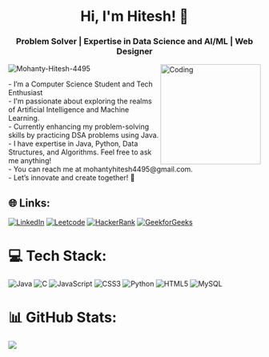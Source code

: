 <h1 align="center">Hi, I'm Hitesh! 👋</h1>
<h3 align="center"> Problem Solver | Expertise in Data Science and AI/ML |  Web Designer</h3>

<img align="right" alt="Coding" width="200" src="https://media.tenor.com/iRB7vrvhPR4AAAAi/data-code.gif">


<p align="left"> <img src="https://komarev.com/ghpvc/?username=Mohanty-Hitesh-4495&label=Profile%20views&color=0e75b6&style=flat" alt="Mohanty-Hitesh-4495" /> </p>
-  I’m a Computer Science Student and Tech Enthusiast<br>
-  I'm passionate about exploring the realms of Artificial Intelligence and Machine Learning.<br>
-  Currently enhancing my problem-solving skills by practicing DSA problems using Java.<br>
-  I have expertise in Java, Python, Data Structures, and Algorithms. Feel free to ask me anything!<br>
-  You can reach me at mohantyhitesh4495@gmail.com.<br>
- Let’s innovate and create together! 🚀


## 🌐 Links:
[![LinkedIn](https://img.shields.io/badge/LinkedIn-%230077B5.svg?logo=linkedin&logoColor=white)](https://www.linkedin.com/in/hitesh-mohanty8/)
[![Leetcode](https://img.shields.io/badge/Leetcode-000000?logo=Leetcode&logoColor=yellow)](https://leetcode.com/Mohanty_Hitesh_4495/)
[![HackerRank](https://img.shields.io/badge/HackerRank-000000?logo=HackerRank&logoColor=green)](https://www.hackerrank.com/profile/mohantyhitesh441)
[![GeekforGeeks](https://img.shields.io/badge/GeekforGeeks-%220077B5?logo=GFG&logoColor=green)](https://www.geeksforgeeks.org/user/mohantyhikjst/)

# 💻 Tech Stack:
![Java](https://img.shields.io/badge/java-%23ED8B00.svg?style=flat-square&logo=java&logoColor=white) ![C](https://img.shields.io/badge/c-%2300599C.svg?style=flat-square&logo=c&logoColor=white) ![JavaScript](https://img.shields.io/badge/javascript-%23323330.svg?style=flat-square&logo=javascript&logoColor=%23F7DF1E) ![CSS3](https://img.shields.io/badge/css3-%231572B6.svg?style=flat-square&logo=css3&logoColor=white) ![Python](https://img.shields.io/badge/python-3670A0?style=flat-square&logo=python&logoColor=ffdd54) ![HTML5](https://img.shields.io/badge/html5-%23E34F26.svg?style=flat-square&logo=html5&logoColor=white) ![MySQL](https://img.shields.io/badge/mysql-%2300f.svg?style=flat-square&logo=mysql&logoColor=white) 
# 📊 GitHub Stats:
![](https://github-readme-stats.vercel.app/api/top-langs/?username=Mohanty-Hitesh-4495&theme=radical&hide_border=true&include_all_commits=true&count_private=true&layout=compact)
